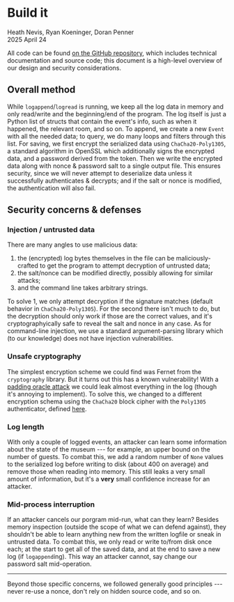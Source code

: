 # Build it
Heath Nevis, Ryan Koeninger, Doran Penner\
2025 April 24

All code can be found [on the GitHub repository](https://github.com/Doran-Penner/build-break-fix), which includes technical documentation and source code; this document is a high-level overview of our design and security considerations.

## Overall method

While `logappend`/`logread` is running, we keep all the log data in memory and only read/write and the beginning/end of the program. The log itself is just a Python list of structs that contain the event's info, such as when it happened, the relevant room, and so on. To append, we create a new `Event` with all the needed data; to query, we do many loops and filters through this list. For saving, we first encrypt the serialized data using `ChaCha20-Poly1305`, a standard algorithm in OpenSSL which additionally signs the encrypted data, and a password derived from the token. Then we write the encrypted data along with nonce & password salt to a single output file. This ensures security, since we will never attempt to deserialize data unless it successfully authenticates & decrypts; and if the salt or nonce is modified, the authentication will also fail.

## Security concerns & defenses

### Injection / untrusted data

There are many angles to use malicious data:

1. the (encrypted) log bytes themselves in the file can be maliciously-crafted to get the program to attempt decryption of untrusted data;
2. the salt/nonce can be modified directly, possibly allowing for similar attacks;
3. and the command line takes arbitrary strings.

To solve 1, we only attempt decryption if the signature matches (default behavior in `ChaCha20-Poly1305`). For the second there isn't much to do, but the decryption should only work if those are the correct values, and it's cryptographyically safe to reveal the salt and nonce in any case. As for command-line injection, we use a standard argument-parsing library which (to our knowledge) does not have injection vulnerabilities.

### Unsafe cryptography

The simplest encryption scheme we could find was Fernet from the `cryptography` library. But it turns out this has a known vulnerability! With a [padding oracle attack](https://robertheaton.com/2013/07/29/padding-oracle-attack/) we could leak almost everything in the log (though it's annoying to implement). To solve this, we changed to a different encryption schema using the `ChaCha20` block cipher with the `Poly1305` authenticator, defined [here](https://datatracker.ietf.org/doc/html/rfc7539.html).

### Log length

With only a couple of logged events, an attacker can learn some information about the state of the museum --- for example, an upper bound on the number of guests. To combat this, we add a random number of `None` values to the serialized log before writing to disk (about 400 on average) and remove those when reading into memory. This still leaks a very small amount of information, but it's a **very** small confidence increase for an attacker.

### Mid-process interruption

If an attacker cancels our porgram mid-run, what can they learn? Besides memory inspection (outside the scope of what we can defend against), they shouldn't be able to learn anything new from the written logfile or sneak in untrusted data. To combat this, we only read or write to/from disk once each; at the start to get all of the saved data, and at the end to save a new log (if `logappend`ing). This way an attacker cannot, say change our password salt mid-operation.

***

Beyond those specific concerns, we followed generally good principles --- never re-use a nonce, don't rely on hidden source code, and so on.
